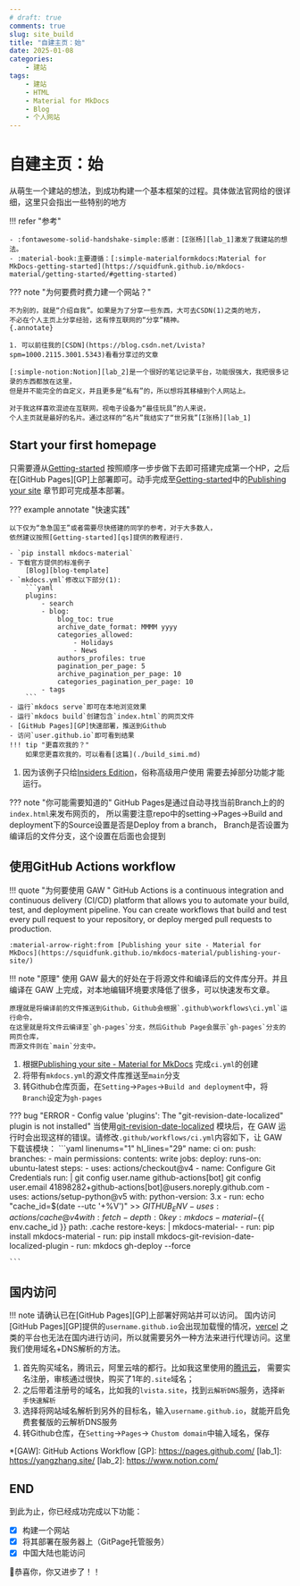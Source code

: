 ```yaml
---
# draft: true 
comments: true
slug: site_build
title: "自建主页：始"
date: 2025-01-08
categories: 
    - 建站
tags:
    - 建站
    - HTML
    - Material for MkDocs
    - Blog
    - 个人网站
---
```

# 自建主页：始

从萌生一个建站的想法，到成功构建一个基本框架的过程。具体做法官网给的很详细，这里只会指出一些特别的地方
<!-- more -->

!!! refer "参考"

    - :fontawesome-solid-handshake-simple:感谢：[Σ张杨][lab_1]激发了我建站的想法。
    - :material-book:主要遵循：[:simple-materialformkdocs:Material for MkDocs-getting-started](https://squidfunk.github.io/mkdocs-material/getting-started/#getting-started)

??? note "为何要费时费力建一个网站？"
    
    不为别的，就是“介绍自我”。如果是为了分享一些东西，大可去CSDN(1)之类的地方，
    不必在个人主页上分享经验，这有悖互联网的“分享”精神。
    {.annotate}

    1. 可以前往我的[CSDN](https://blog.csdn.net/Lvista?spm=1000.2115.3001.5343)看看分享过的文章

    [:simple-notion:Notion][lab_2]是一个很好的笔记记录平台，功能很强大，我把很多记录的东西都放在这里，
    但是并不能完全的自定义，并且更多是“私有”的，所以想将其移植到个人网站上。

    对于我这样喜欢混迹在互联网，视电子设备为“最佳玩具”的人来说，
    个人主页就是最好的名片。通过这样的“名片”我结实了“世另我”[Σ张杨][lab_1]

## Start your first homepage

只需要遵从[Getting-started][qs]
按照顺序一步步做下去即可搭建完成第一个HP，之后在[GitHub Pages][GP]上部署即可。动手完成至[Getting-started][qs]中的[Publishing your site](https://squidfunk.github.io/mkdocs-material/publishing-your-site/#publishing-your-site)
章节即可完成基本部署。


??? example annotate "快速实践"

    以下仅为“急急国王”或者需要尽快搭建的同学的参考，对于大多数人，
    依然建议按照[Getting-started][qs]提供的教程进行.

    - `pip install mkdocs-material`
    - 下载官方提供的标准例子
        [Blog][blog-template]
    - `mkdocs.yml`修改以下部分(1): 
        ```yaml
        plugins:
            - search
            - blog:
                blog_toc: true
                archive_date_format: MMMM yyyy
                categories_allowed:
                    - Holidays
                    - News
                authors_profiles: true
                pagination_per_page: 5
                archive_pagination_per_page: 10
                categories_pagination_per_page: 10
            - tags
        ```
    - 运行`mkdocs serve`即可在本地浏览效果
    - 运行`mkdocs build`创建包含`index.html`的网页文件
    - [GitHub Pages][GP]快速部署，推送到Github
    - 访问`user.github.io`即可看到结果
    !!! tip "更喜欢我的？"
        如果您更喜欢我的，可以看看[这篇](./build_simi.md)

1.  因为该例子只给[Insiders Edition](https://squidfunk.github.io/mkdocs-material/insiders/)，俗称高级用户使用
需要去掉部分功能才能运行。

[blog-template]: https://github.com/mkdocs-material/create-blog
[qs]: https://squidfunk.github.io/mkdocs-material/getting-started/#getting-started


??? note "你可能需要知道的"
    GitHub Pages是通过自动寻找当前Branch上的的`index.html`来发布网页的，
    所以需要注意repo中的setting→Pages→Build and deployment下的Source设置是否是Deploy from a branch，
    Branch是否设置为编译后的文件分支，这个设置在后面也会提到

## 使用GitHub Actions workflow

!!! quote "为何要使用 GAW "
    GitHub Actions is a continuous integration and continuous delivery (CI/CD) platform that allows you to automate your build, test, and deployment pipeline. You can create workflows that build and test every pull request to your repository, or deploy merged pull requests to production. 

    :material-arrow-right:from [Publishing your site - Material for MkDocs](https://squidfunk.github.io/mkdocs-material/publishing-your-site/)



!!! note "原理"
    使用 GAW 最大的好处在于将源文件和编译后的文件库分开。并且编译在 GAW 上完成，对本地编辑环境要求降低了很多，可以快速发布文章。

    原理就是将编译前的文件推送到Github，Github会根据`.github\workflows\ci.yml`运行命令，
    在这里就是将文件云编译至`gh-pages`分支，然后Github Page会展示`gh-pages`分支的网页仓库，
    而源文件则在`main`分支中。

1. 根据[Publishing your site - Material for MkDocs](https://squidfunk.github.io/mkdocs-material/publishing-your-site/)
完成`ci.yml`的创建
2. 将带有`mkdocs.yml`的源文件库推送至`main`分支
3. 转Github仓库页面，在`Setting`->`Pages`->`Build and deployment`中，将`Branch`设定为`gh-pages`


??? bug "ERROR - Config value 'plugins': The "git-revision-date-localized" plugin is not installed"
    当使用[git-revision-date-localized](https://squidfunk.github.io/mkdocs-material/setup/adding-a-git-repository/?h=git+date#document-dates)
    模块后，在 GAW 运行时会出现这样的错误。请修改`.github/workflows/ci.yml`内容如下，让 GAW 下载该模块：
    ```yaml linenums="1" hl_lines="29"
    name: ci
    on:
    push:
        branches:
        - main
    permissions:
    contents: write
    jobs:
    deploy:
        runs-on: ubuntu-latest
        steps:
        - uses: actions/checkout@v4
        - name: Configure Git Credentials
            run: |
            git config user.name github-actions[bot]
            git config user.email 41898282+github-actions[bot]@users.noreply.github.com
        - uses: actions/setup-python@v5
            with:
            python-version: 3.x
        - run: echo "cache_id=$(date --utc '+%V')" >> $GITHUB_ENV
        - uses: actions/cache@v4
            with:
            fetch-depth: 0
            key: mkdocs-material-${{ env.cache_id }}
            path: .cache
            restore-keys: |
                mkdocs-material-
        - run: pip install mkdocs-material
        - run: pip install mkdocs-git-revision-date-localized-plugin
        - run: mkdocs gh-deploy --force

    ```


## 国内访问

!!! note
    请确认已在[GitHub Pages][GP]上部署好网站并可以访问。
国内访问[GitHub Pages][GP]提供的`username.github.io`会出现加载慢的情况，[vercel](https://vercel.com/)
之类的平台也无法在国内进行访问，所以就需要另外一种方法来进行代理访问。这里我们使用域名+DNS解析的方法。

1. 首先购买域名，腾讯云，阿里云啥的都行。比如我这里使用的[腾讯云](https://buy.cloud.tencent.com/domain/price?type=overview)，
需要实名注册，审核通过很快，购买了1年的`.site`域名；
2. 之后带着注册号的域名，比如我的`lvista.site`，找到`云解析DNS`服务，选择`新手快速解析`
3. 选择将网站域名解析到另外的目标名，输入`username.github.io`，就能开启免费套餐版的云解析DNS服务
4. 转Github仓库，在`Setting`->`Pages`-> `Chustom domain`中输入域名，保存

*[GAW]: GitHub Actions Workflow
[GP]: https://pages.github.com/
[lab_1]: https://yangzhang.site/
[lab_2]: https://www.notion.com/

## END

到此为止，你已经成功完成以下功能：

- [x] 构建一个网站
- [x] 将其部署在服务器上（GitPage托管服务）
- [x] 中国大陆也能访问

:partying_face:恭喜你，你又进步了！！